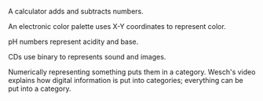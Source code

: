 A calculator adds and subtracts numbers. 

An electronic color palette uses X-Y coordinates to represent color. 

pH numbers represent acidity and base. 

CDs use binary to represents sound and images. 

Numerically representing something puts them in a category. Wesch's video explains how digital information is put into categories; everything can be put into a category.
